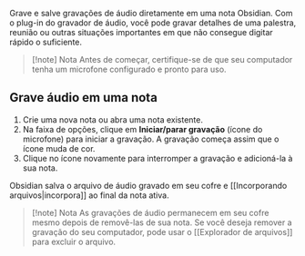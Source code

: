 Grave e salve gravações de áudio diretamente em uma nota Obsidian. Com o plug-in do gravador de áudio, você pode gravar detalhes de uma palestra, reunião ou outras situações importantes em que não consegue digitar rápido o suficiente.

> [!note] Nota
> Antes de começar, certifique-se de que seu computador tenha um microfone configurado e pronto para uso.

## Grave áudio em uma nota

1. Crie uma nova nota ou abra uma nota existente.
2. Na faixa de opções, clique em **Iniciar/parar gravação** (ícone do microfone) para iniciar a gravação. A gravação começa assim que o ícone muda de cor.
3. Clique no ícone novamente para interromper a gravação e adicioná-la à sua nota.

Obsidian salva o arquivo de áudio gravado em seu cofre e [[Incorporando arquivos|incorpora]] ao final da nota ativa.

> [!note] Nota
> As gravações de áudio permanecem em seu cofre mesmo depois de removê-las de sua nota. Se você deseja remover a gravação do seu computador, pode usar o [[Explorador de arquivos]] para excluir o arquivo.